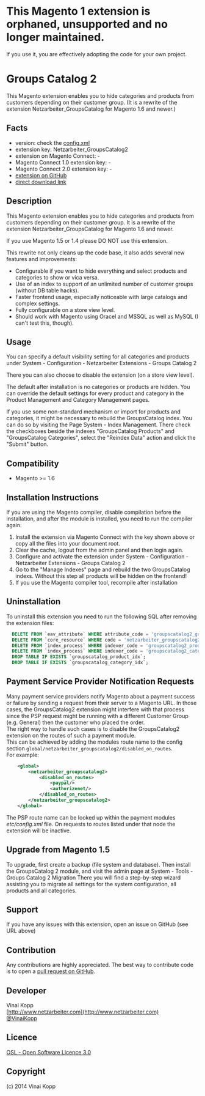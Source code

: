 # This Magento 1 extension is orphaned, unsupported and no longer maintained.

If you use it, you are effectively adopting the code for your own project.

Groups Catalog 2
================
This Magento extension enables you to hide categories and products from customers depending on their customer group.
(It is a rewrite of the extension Netzarbeiter_GroupsCatalog for Magento 1.6 and newer.)

Facts
-----
- version: check the [config.xml](https://github.com/Vinai/groupscatalog2/blob/master/app/code/community/Netzarbeiter/GroupsCatalog2/etc/config.xml)
- extension key: Netzarbeiter_GroupsCatalog2
- extension on Magento Connect: -
- Magento Connect 1.0 extension key: -
- Magento Connect 2.0 extension key: -
- [extension on GitHub](https://github.com/Vinai/groupscatalog2)
- [direct download link](https://github.com/Vinai/groupscatalog2/zipball/master)

Description
-----------
This Magento extension enables you to hide categories and products from customers depending on their customer group.
It is a rewrite of the extension Netzarbeiter_GroupsCatalog for Magento 1.6 and newer.

If you use Magento 1.5 or 1.4 please DO NOT use this extension.

This rewrite not only cleans up the code base, it also adds several new features and improvements:

- Configurable if you want to hide everything and select products and categories to show or vica versa.
- Use of an index to support of an unlimited number of customer groups (without DB table hacks).
- Faster frontend usage, especially noticeable with large catalogs and complex settings.
- Fully configurable on a store view level.
- Should work with Magento using Oracel and MSSQL as well as MySQL (I can't test this, though).

Usage
-----
You can specify a default visibility setting for all categories and products under
System - Configuration - Netzarbeiter Extensions - Groups Catalog 2

There you can also choose to disable the extension (on a store view level).

The default after installation is no categories or products are hidden.
You can override the default settings for every product and category in the Product
Management and Category Management pages.

If you use some non-standard mechanism or import for products and categories, it might be necessary to
rebuild the GroupsCatalog index. You can do so by visiting the Page System - Index Management.
There check the checkboxes beside the indexes "GroupsCatalog Products" and "GroupsCatalog Categories", select the
"Reindex Data" action and click the "Submit" button.


Compatibility
-------------
- Magento >= 1.6

Installation Instructions
-------------------------
If you are using the Magento compiler, disable compilation before the installation, and after the module is installed, you need to run the compiler again.

1. Install the extension via Magento Connect with the key shown above or copy all the files into your document root.
2. Clear the cache, logout from the admin panel and then login again.
3. Configure and activate the extension under System - Configuration - Netzarbeiter Extensions - Groups Catalog 2
4. Go to the "Manage Indexes" page and rebuild the two GroupsCatalog indexs. Without this step all products will be hidden on the frontend!
5. If you use the Magento compiler tool, recompile after installation

Uninstallation
--------------
To uninstall this extension you need to run the following SQL after removing the extension files:
```sql
  DELETE FROM `eav_attribute` WHERE attribute_code = 'groupscatalog2_groups';
  DELETE FROM `core_resource` WHERE code = 'netzarbeiter_groupscatalog2_setup';
  DELETE FROM `index_process` WHERE indexer_code = 'groupscatalog2_product';
  DELETE FROM `index_process` WHERE indexer_code = 'groupscatalog2_category';
  DROP TABLE IF EXISTS `groupscatalog_product_idx`;
  DROP TABLE IF EXISTS `groupscatalog_category_idx`;
```

Payment Service Provider Notification Requests
----------------------------------------------
Many payment service providers notify Magento about a payment success or failure by sending a request from their server to a Magento URL.
In those cases, the GroupsCatalog2 extension might interfere with that process since the PSP request might be running with a different
Customer Group (e.g. General) then the customer who placed the order.  
The right way to handle such cases is to disable the GroupsCatalog2 extension on the routes of such a payment module.  
This can be achieved by adding the modules route name to the config section `global/netzarbeiter_groupscatalog2/disabled_on_routes`.  
For example: 

```xml
    <global>
        <netzarbeiter_groupscatalog2>
            <disabled_on_routes>
                <paypal/>
                <authorizenet/>
            </disabled_on_routes>
        </netzarbeiter_groupscatalog2>
    </global>
```

The PSP route name can be looked up within the payment modules *etc/config.xml* file.
On requests to routes listed under that node the extension will be inactive.

Upgrade from Magento 1.5
------------------------
To upgrade, first create a backup (file system and database).
Then install the GroupsCatalog 2 module, and visit the admin page at
System - Tools - Groups Catalog 2 Migration
There you will find a step-by-step wizard assisting you to migrate all settings for the system configuration,
all products and all categories.

Support
-------
If you have any issues with this extension, open an issue on GitHub (see URL above)

Contribution
------------
Any contributions are highly appreciated. The best way to contribute code is to open a
[pull request on GitHub](https://help.github.com/articles/using-pull-requests).

Developer
---------
Vinai Kopp  
[http://www.netzarbeiter.com](http://www.netzarbeiter.com)  
[@VinaiKopp](https://twitter.com/VinaiKopp)

Licence
-------
[OSL - Open Software Licence 3.0](http://opensource.org/licenses/osl-3.0.php)

Copyright
---------
(c) 2014 Vinai Kopp
